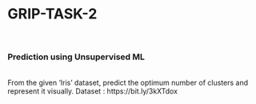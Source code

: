 <h1>GRIP-TASK-2</h1><br>
<h3>Prediction using Unsupervised ML</h3><br>
From the given ‘Iris’ dataset, predict the optimum number of clusters and represent it visually.
Dataset : https://bit.ly/3kXTdox

